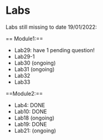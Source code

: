 # Labs

Labs still missing to date 19/01/2022:

== Module1:==
- Lab29: have 1 pending question!
- Lab29-1
- Lab30 (ongoing)
- Lab31 (ongoing)
- Lab32
- Lab33

==Module2:==
- Lab4: DONE
- Lab10: DONE
- Lab18 (ongoing)
- Lab19: DONE
- Lab21: (ongoing)
